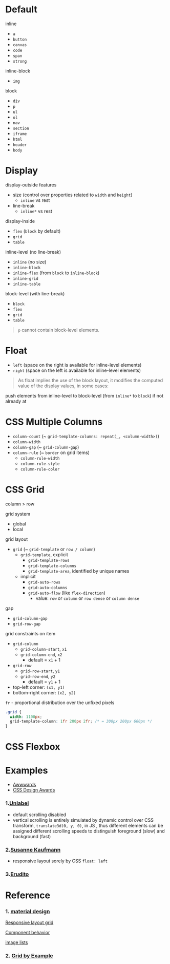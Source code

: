 # Default
inline
- `a`
- `button`
- `canvas`
- `code`
- `span`
- `strong`

inline-block
- `img`

block
- `div`
- `p`
- `ul`
- `ol`
- `nav`
- `section`
- `iframe`
- `html`
- `header`
- `body`

# Display

display-outside features
- size (control over properties related to `width` and `height`)
  - `inline` vs rest
- line-break
  - `inline*` vs rest

display-inside
- `flex` (`block` by default)
- `grid`
- `table`

inline-level (no line-break)
- `inline` (no size)
- `inline-block`
- `inline-flex` (from `block` to `inline-block`)
- `inline-grid`
- `inline-table`

block-level (with line-break)
- `block`
- `flex`
- `grid`
- `table`

> `p` cannot contain block-level elements.


# Float

- `left` (space on the right is available for inline-level elements)
- `right` (space on the left is available for inline-level elements)

> As float implies the use of the block layout, it modifies the computed value of the display values, in some cases:

push elements from inline-level to block-level (from `inline*` to `block`) if not already at

# CSS Multiple Columns

- `column-count` (~ `grid-template-columns: repeat(_, <column-width>)`)
- `column-width`
- `column-gap` (~ `grid-column-gap`)
- `column-rule` (~ `border` on grid items)
  - `column-rule-width`
  - `column-rule-style`
  - `column-rule-color`

# CSS Grid

column > row

grid system
- global
- local

grid layout
- `grid` (~ `grid-template` or `row / column`)
  - `grid-template`, explicit
    - `grid-template-rows`
    - `grid-template-columns`
    - `grid-template-area`, identified by unique names
  - implicit
    - `grid-auto-rows`
    - `grid-auto-columns`
    - `grid-auto-flow` (like `flex-direction`)
      - value: `row` or `column` or `row dense` or `column dense`

gap
- `grid-column-gap`
- `grid-row-gap`

grid constraints on item
- `grid-column`
  - `grid-column-start`, `x1`
  - `grid-column-end`, `x2`
    - default = `x1` + 1
- `grid-row`
  - `grid-row-start`, `y1`
  - `grid-row-end`, `y2`
    - default = `y1` + 1
- top-left corner: `(x1, y1)`
- bottom-right corner: `(x2, y2)`

`fr` - proportional distribution over the unfixed pixels
```css
.grid {
  width: 1100px;
  grid-template-column: 1fr 200px 2fr; /* = 300px 200px 600px */
}
```

# CSS Flexbox

# Examples

- [Awwwards](https://www.awwwards.com/)
- [CSS Design Awards](https://www.cssdesignawards.com/)

### 1.[Unlabel](https://unlabel.us/)

- default scrolling disabled
- vertical scrolling is entirely simulated by dynamic control over CSS transform, `translate3d(0, y, 0)`, in JS
, thus different elements can be assigned different scrolling speeds to distinguish foreground (slow) and background (fast)

### 2.[Susanne Kaufmann](https://www.susannekaufmann.com/en)

- responsive layout sorely by CSS `float: left`

### 3.[Erudito](https://erudi.to/)

# Reference

### 1. [material design](https://material.io/design/)

[Responsive layout grid](https://material.io/design/layout/responsive-layout-grid.html#columns-gutters-margins)

[Component behavior](https://material.io/design/layout/component-behavior.html#)

[image lists](https://material.io/design/components/image-lists.html)

### 2. [Grid by Example](https://gridbyexample.com/examples/)
